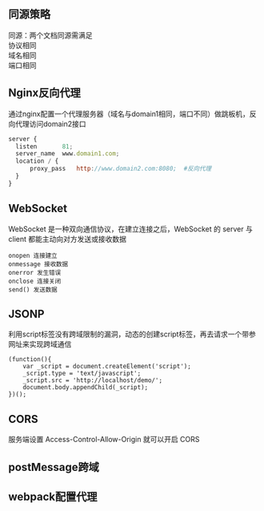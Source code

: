 ## 同源策略

同源：两个文档同源需满足  
协议相同  
域名相同  
端口相同

## Nginx反向代理

通过nginx配置一个代理服务器（域名与domain1相同，端口不同）做跳板机，反向代理访问domain2接口

  ```js
server {
    listen       81;
    server_name  www.domain1.com;
    location / {
        proxy_pass   http://www.domain2.com:8080;  #反向代理
    }
}
  ```

## WebSocket

WebSocket 是一种双向通信协议，在建立连接之后，WebSocket 的 server 与 client 都能主动向对方发送或接收数据

```
onopen 连接建立
onmessage 接收数据
onerror 发生错误
onclose 连接关闭
send() 发送数据
```

## JSONP
利用script标签没有跨域限制的漏洞，动态的创建script标签，再去请求一个带参网址来实现跨域通信

```
(function(){
    var _script = document.createElement('script');
    _script.type = 'text/javascript';
    _script.src = 'http://localhost/demo/';
    document.body.appendChild(_script);
})();
```

## CORS

服务端设置 Access-Control-Allow-Origin 就可以开启 CORS

## postMessage跨域

## webpack配置代理

